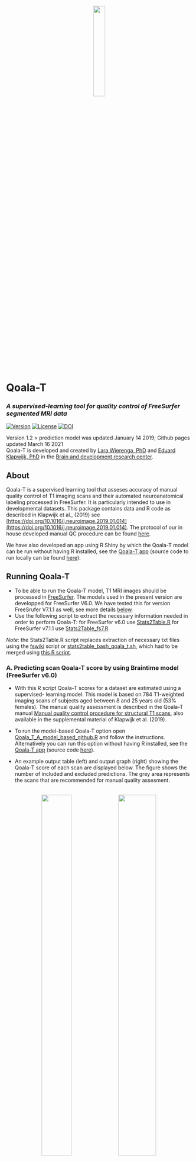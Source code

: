 <p align="center"> 
<img src="https://github.com/Qoala-T/QC/blob/master/Figures/KoalaFramework-Logo%20copy%202.jpg" width="25%" height="25%"> 
</p> 

# Qoala-T
  
### *A supervised-learning tool for quality control of FreeSurfer segmented MRI data*
 
 [![Version](https://img.shields.io/badge/version-1.2.1-blue)](https://github.com/Qoala-T/QC/releases)
 [![License](https://img.shields.io/badge/License-BSD%203--Clause-blue.svg)](https://github.com/Qoala-T/QC/blob/master/LICENSE)
 [![DOI](https://zenodo.org/badge/DOI/10.5281/zenodo.4575464.svg)](https://doi.org/10.5281/zenodo.4575464)
 
Version 1.2  > prediction model was updated January 14 2019; Github pages updated March 16 2021 <br />
Qoala-T is developed and created by [Lara Wierenga, PhD](https://brainanddevelopment.nl/people/lara-wierenga/) and [Eduard Klapwijk, PhD](https://orcid.org/0000-0002-8936-0365) in the [Brain and development research center](https://www.brainanddevelopment.nl).
<br />

## About

Qoala-T is a supervised learning tool that asseses accuracy of manual quality control of T1 imaging scans and their automated neuroanatomical labeling processed in FreeSurfer. It is particularly intended to use in developmental datasets. 
This package contains data and R code as described in Klapwijk et al., (2019) see [https://doi.org/10.1016/j.neuroimage.2019.01.014](https://doi.org/10.1016/j.neuroimage.2019.01.014). The protocol of our in house developed manual QC procedure can be found [here](https://github.com/Qoala-T/QC/blob/master/Qoala-T_ManualQC.pdf).

We have also developed an app using R Shiny by which the Qoala-T model can be run without having R installed, see the [Qoala-T app](https://qoala-t.shinyapps.io/qoala-t_app/) (source code to run locally can be found [here](https://github.com/Qoala-T/QC/blob/master/Shiny/app.R)).

## Running Qoala-T

- To be able to run the Qoala-T model, T1 MRI images should be processed in [FreeSurfer](https://surfer.nmr.mgh.harvard.edu/fswiki/DownloadAndInstall). The models used in the present version are developped for FreeSurfer V6.0. We have tested this for version FreeSrufer V7.1.1 as well, see more details [below](##validation-of-qoala-ttool-in-freesurfer-version-7.1.0).  
- Use the following script to extract the necessary information needed in order to perform Qoala-T: for FreeSurfer v6.0 use [Stats2Table.R](https://github.com/Qoala-T/QC/blob/master/Scripts/Stats2Table/Stats2Table.R) for FreeSurfer v7.1.1 use [Stats2Table_fs7.R](https://github.com/Qoala-T/QC/blob/master/Scripts/Stats2Table/Stats2Table_fs7.R)

*Note*: the Stats2Table.R script replaces extraction of necessary txt files using the [fswiki](https://surfer.nmr.mgh.harvard.edu/fswiki/freesurferstats2table) script or [stats2table_bash_qoala_t.sh](https://github.com/Qoala-T/QC/blob/master/Old/stats2table_bash_qoala_t.sh), which had to be merged using [this R script](https://github.com/Qoala-T/QC/blob/master/Old/Qoala_T_merge_example_script.R).


### A. Predicting scan Qoala-T score by using Braintime model (FreeSurfer v6.0)
- With this R script Qoala-T scores for a dataset are estimated using a supervised- learning model. This model is based on 784 T1-weighted imaging scans of subjects aged between 8 and 25 years old (53% females). The manual quality assessment is described in the Qoala-T manual [Manual quality control procedure for structural T1 scans](https://github.com/Qoala-T/QC/blob/master/Qoala-T_Manual.pdf), also available in the supplemental material of Klapwijk et al. (2019).
- To run the model-based Qoala-T option open [Qoala_T_A_model_based_github.R](https://github.com/Qoala-T/QC/blob/master/Scripts/Qoala-T_Scripts/Qoala_T_A_model_based_github.R) and follow the instructions. Alternatively you can run this option without having R installed, see the [Qoala-T app](https://qoala-t.shinyapps.io/qoala-t_app/) (source code [here](https://github.com/Qoala-T/QC/blob/master/Shiny/app.R)).

- An example output table (left) and output graph (right) showing the Qoala-T score of each scan are displayed below. The figure shows the number of included and excluded predictions. The grey area represents the scans that are recommended for manual quality assesment. <br /> <br /> 

<p align="center"> 
<img src="https://github.com/Qoala-T/QC/blob/master/Figures/Qoala_T_table_simulated_data2.png" width="40%" height="50%"> 

<img src="https://github.com/Qoala-T/QC/blob/master/Figures/Figure_Rating_model_based_simulated%20data.jpg" width="45%" height="50%"> 

</p>

#### Run Qoala-T in a Jupyter notebook (FreeSurfer v6.0):
- **NEW**: Using this [Qoala-T Jupyter Notebook](https://github.com/Qoala-T/QC/blob/master/Notebooks/Qoala-T_Notebook.ipynb) is  the easiest way to get from your directory with FreeSurfer-processed data to Qoala-T predictions based on the BrainTime model. Only prerequisite is you can run Jupyter Notebooks in R, for example by installing [Anaconda](https://www.anaconda.com/distribution/) and then follow [these instructions](https://docs.anaconda.com/anaconda/navigator/tutorials/r-lang/). 

### B. Predicting scan Qoala-T score by rating a subset of your data (FreeSurfer v6.0 and FreeSurfer v7.1.0)
- With this R script an in-house developed manual QC protocol can be applied on a subset of the dataset (e.g. 10%, the larger the set, the more reliable the results).  
- To run the subset-based Qoala-T option open [Qoala_T_B_subset_based_github.R](https://github.com/Qoala-T/QC/blob/master/Scripts/Qoala-T_Scripts/Qoala_T_B_subset_based_github.R) and follow the instructions.<br /> <br />
A flowchart of these processes can be observed in A and B below. <br /> 
![FlowChart](https://github.com/Qoala-T/QC/blob/master/Figures/Flowchart_github.jpg "FlowChart")
#### Run Qoala-T subset based in a Jupyter notebook (FreeSurfer v6.0 and FreeSurfer v7.1.0):
- **NEW**: Using this [Qoala-T Jupyter Notebook - subset-based](https://github.com/Qoala-T/QC/blob/master/Notebooks/Qoala-T_Notebook_subset.ipynb) is  the easiest way to get from your directory with FreeSurfer-processed data to Qoala-T predictions onde you have manually rated a subset of your data. Only prerequisite is you can run Jupyter Notebooks in R, for example by installing [Anaconda](https://www.anaconda.com/distribution/) and then follow [these instructions](https://docs.anaconda.com/anaconda/navigator/tutorials/r-lang/). 

### Using Qoala-T with longitudinal data
- When using Qoala-T within the [longitudinal FreeSurfer stream](https://surfer.nmr.mgh.harvard.edu/fswiki/LongitudinalProcessing), the QC predictions should be run within the first step of the processing pipeline (Step 1. the cross-sectional processing of the timepoints). It will not work with the output from the longitudinal stream, since the longitudinal processing does not provide the number of surface holes, which is needed for prediction. 
- When running Qoala-T right after cross-sectional processing, bad quality scans/segmentations can be removed before running step 2 where the template from all time points is created. In this way the template will not be affected by a poor quality timepoint.

## Predictive accuracies in new datasets

In order to continuously evaluate the performance of the Qoala-T tool, we will report predictive accuracies for different datasets on this page. We invite researchers who performed both manual QC and used Qoala-T to share their performance metrics and some basic information about their sample. This can be done by creating a pull request for this Github page or by e-mailing to [e.klapwijk@essb.eur.nl](mailto:e.klapwijk@essb.eur.nl).
The table below reports predictive accuracies in new datasets when using the BrainTime model (i.e., option A that can be run using the Shiny app).

<table class="tg">
  <tr>
    <th class="tg-ejl1" colspan="9"><sub>General information</sub></th>
    <th class="tg-ejl1" colspan="6"><sub>Qoala-T predictions</sub></th>
  </tr>
  <tr>
    <th class="tg-aodl"><sub>Sample name or lab name</sub></th>
    <th class="tg-aodl"><sub>Institute</sub></th>
    <th class="tg-aodl"><sub>Author name(s)</sub></th>
    <th class="tg-aodl"><sub>Group characteristics (e.g., developmental, patient group, elderly)</sub></th>
    <th class="tg-aodl"><sub>Total N</sub></th>
    <th class="tg-aodl"><sub>Age range (years)</sub></th>
    <th class="tg-aodl"><sub>Field strength</sub></th>
    <th class="tg-aodl"><sub>T1  sequence type (e.g., MPRAGE, T13D), field of view, dimensions of voxels</sub></th>
    <th class="tg-aodl"><sub>doi</sub></th>
    <th class="tg-aodl"><sub>Qoala-T version used (current = v1.2)</sub></th>
    <th class="tg-aodl"><sub>Accuracy</sub></th>
    <th class="tg-aodl"><sub>Specificity</sub></th>
    <th class="tg-aodl"><sub>Sensitivity</sub></th>
    <th class="tg-aodl"><sub>Manual QC protocol used (e.g., Qoala-T protocol, in-house)</sub></th>
    <th class="tg-aodl"><sub>Manual QC distribution (i.e., N per quality category)</sub></th>
  </tr>
  <tr>
    <td class="tg-7p3h"><sub>BESD</sub></td>
    <td class="tg-7p3h"><sub>Leiden University</sub></td>
    <td class="tg-7p3h"><sub>Moji Aghajani, Eduard Klapwijk et al.</sub></td>
    <td class="tg-7p3h"><sub>Adolescents with conduct disorder, autism spectrum disorder, and typically developing</sub></td>
    <td class="tg-7p3h"><sub>112</sub></td>
    <td class="tg-7p3h"><sub>15-19</sub></td>
    <td class="tg-7p3h"><sub>3T</sub></td>
    <td class="tg-7p3h"><sub>T1 3D, FOV 224x177x168, voxel size 0.875 x 0.875 x 1.2 mm</sub></td>
    <td class="tg-7p3h"><sub>https://doi.org/10.1111/jcpp.12498; https://doi.org/10.1016/j.biopsych.2016.05.017</sub></td>
    <td class="tg-7p3h"><sub>v1.2</sub></td>
    <td class="tg-7p3h"><sub>0.893</sub></td>
    <td class="tg-7p3h"><sub>0.978</sub></td>
    <td class="tg-7p3h"><sub>0.524</sub></td>
    <td class="tg-7p3h"><sub>Qoala-T protocol</sub></td>
    <td class="tg-7p3h"><sub>excellent=19, good=51, doubtful=21, failed=21</sub></td>
  </tr>
  <tr>
    <td class="tg-7p3h"><sub>ABIDE (subset)</sub></td>
    <td class="tg-7p3h"><sub>NITRC</sub></td>
    <td class="tg-7p3h"><sub>Di Martino et al.</sub></td>
    <td class="tg-7p3h"><sub>autism spectrum disorders, typically developing controls</sub></td>
    <td class="tg-7p3h"><sub>760</sub></td>
    <td class="tg-7p3h"><sub>6-39</sub></td>
    <td class="tg-7p3h"><sub>3T</sub></td>
    <td class="tg-7p3h"><sub>site-specific, see http://fcon_1000.projects.nitrc.org/indi/abide/abide_I.html</sub></td>
    <td class="tg-7p3h"><sub>https://doi.org/10.1038/mp.2013.78</sub></td>
    <td class="tg-7p3h"><sub>v1.2</sub></td>
    <td class="tg-7p3h"><sub>0.809</sub></td>
    <td class="tg-7p3h"><sub>0.815</sub></td>
    <td class="tg-7p3h"><sub>0.783</sub></td>
    <td class="tg-7p3h"><sub>from MRIQC project: T1 images were rated aided by FreeSurfer surface reconstructions</sub></td>
    <td class="tg-7p3h"><sub>good/accept=608, doubtful=14, failed/exclude=138</sub></td>
  </tr>
  <tr>
    <td class="tg-7p3h"><sub>MCN Basel</sub></td>
    <td class="tg-7p3h"><sub>University of Basel</sub></td>
    <td class="tg-7p3h"><sub>David Coynel</sub></td>
    <td class="tg-7p3h"><sub>healthy young adults</sub></td>
    <td class="tg-7p3h"><sub>1773</sub></td>
    <td class="tg-7p3h"><sub>18-35</sub></td>
    <td class="tg-7p3h"><sub>3T</sub></td>
    <td class="tg-7p3h"><sub>MPRAGE, 256x256x176, 1mm3</sub></td>
    <td class="tg-7p3h"><sub>http://dx.doi.org/10.1523/ENEURO.0222-17.2018</sub></td>
    <td class="tg-7p3h"><sub>v1.1</sub></td>
    <td class="tg-7p3h"><sub>0.963</sub></td>
    <td class="tg-7p3h"><sub>0.985</sub></td>
    <td class="tg-7p3h"><sub>0.524</sub></td>
    <td class="tg-7p3h"><sub>in-house visual inspection of raw data</sub></td>
    <td class="tg-7p3h"><sub>good/excellent: N=1691; doubtful/bad: N=82</sub></td>
  </tr>
</table>

## Validation of Qoala-T tool in FreeSurfer version 7.1.0 

We have assessed the preformance of the Qoala-T tool on the latest FreeSurfer v7.1.0 release. We have tested this using a 10 fold cross validation to see if we could replicate the results of FreeSurfer v6.0 as published in paragraph 3.3 of [Klapwijk et al., (2019)](https://doi.org/10.1016/j.neuroimage.2019.01.014). Results are highly similar, yet sensitivity is a little lower and shows larger variation, indicating that FreeSurfer vs7.1.0 gives more conservative results, as some good scans might be flagged as manual chack or poor quality. 
Note that the random forest model paramaters were identical to the ones used in the publication of Klapwijk et al.. In addition, we used the manual quality ratings based on the v6.0 output. So potentially the accuracy of the segmentatios between the two FreeSurfer versions may differ, which we did not assess here. We would recommand to use the subset-based Qoala-T option for data processed in FreeSurfer v7.1.0 [Qoala_T_B_subset_based_github.R](https://github.com/Qoala-T/QC/blob/master/Scripts/Qoala-T_Scripts/Qoala_T_B_subset_based_github.R) rather than the model based Qoala-T option (based on FreeSurfer v6.0 segmentations). 

|Fold | AUC | Accuracy |Sensitivity |Specificity |
| ---| --- | --- |--- |--- |
|1 |	0.977|	0.976|	0.806|	0.985|
|2 |	0.989|	0.976|	0.871|	0.982|
|3 |	0.974|	0.970|	0.750|	0.982|
|4 |	0.970|	0.975|	0.813|	0.983|
|5 |	0.968|	0.971|	0.710|	0.985|
|6 |	0.980|	0.970|	0.906|	0.973|
|7 |	0.980|	0.976|	0.935|	0.978|
|8 |	0.971|	0.973|	0.844|	0.980|
|9 |	0.967|	0.973|	0.813|	0.982|
|10|	0.973|	0.973|	0.871|  0.978|
|**Mean** | 0.975 | 0.973 | 0.832 | 0.981|
|**SD**	| 0.007 | 0.002	| 0.069 | 0.004|



## Support and communication

If you have any question or suggestion don't hesitate to get in touch. Please leave a message at the [Issues page](https://github.com/Qoala-T/QC/issues).


## Citation

**When using Qoala-T please include the following citation:**

Klapwijk, E.T., van de Kamp, F., van der Meulen, M., Peters, S. and Wierenga, L.M. (2019). Qoala-T: A supervised-learning tool for quality control of FreeSurfer segmented MRI data. *NeuroImage, 189*, 116-129. https://doi.org/10.1016/j.neuroimage.2019.01.014


## Authors

Eduard T. Klapwijk, Ferdi van de Kamp, Mara van der Meulen, Sabine Peters, and Lara M. Wierenga

